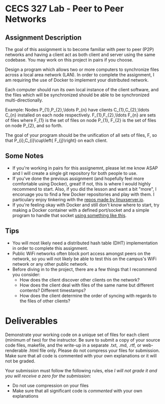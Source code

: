 # CECS 327 Lab - Peer to Peer Networks

## Assignment Description
The goal of this assignment is to become familiar with peer to 
peer (P2P) networks and having a client act as both client and server using the same codebase. You may work on this project in pairs if you choose.

Design a program which allows two or more computers to 
synchronize files across a local area network (LAN). In order to complete the assignment, I am requiring the use of Docker to implement your distributed network. 

Each computer should run its own local instance of the client 
software, and the files which will be synchronized should be able to be synchronized multi-directionally.

Example: Nodes P_{1},P_{2},\ldots P_{n} have clients C_{1},C_{2},\ldots C_{n} installed on each node respectively. F_{1},F_{2},\ldots F_{n} are sets of files where F_{1} is the set of files on node P_{1}, F_{2} is the set of files on node P_{2}, and so forth.

The goal of your program should be the unification of all sets of files, F, so that P_{i},C_{i}\cup\left\{ F_{j}\right\} on each client.

## Some Notes
* If you're working in pairs for this assignemnt, please let me know ASAP and I will create a single git repository for both people to use.
* If you've done the previous assignment (and hopefully feel more comfortable using Docker), great! If not, this is where I would highly recommend to start. Also, if you did the lesson and want a bit "more", I encoruage you to find a few Docker repositories and play with them. I particulary enjoy tinkering with the [repos made by linuxserver.io](https://www.linuxserver.io).
* If you're feeling okay with Docker and still don't know where to start, try making a Docker container with a defined port/socket and a simple program to handle that socket [using something like this](https://realpython.com/python-sockets). 
## Tips
* You will most likely need a distributed hash table (DHT) 
  implementation in order to complete this assignment.
* Public WiFi networks often block port access amongst peers on the network, so you will not likely be able to test this on the campus's WiFi network or any other public network.
* Before diving in to the project, there are a few things that I recommend you consider:
    * How does the client discover other clients on the network?
    * How does the client deal with files of the same name but 
    different contents? Different timestamps?
    * How does the client determine the order of syncing with 
    regards to the files of other clients?

# Deliverables

Demonstrate your working code on a unique set of files for each client (minimum of two) for the instructor. Be sure to submit a copy of your source code files, makefile, and the write-up in a separate .txt, .md, .rtf, or web-renderable .html file only. Please do not compress your files for submission. Make sure that all code is commented with your own explanations or it will not be graded.

Your submission must follow the following rules, else *I will not grade it and you will receive a zero for the submission*:

* Do not use compression on your files
* Make sure that all significant code is *commented* with your own explanations
